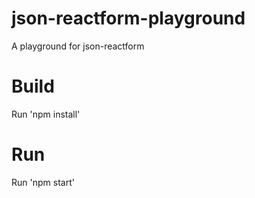 # json-reactform-playground
A playground for json-reactform

# Build
Run 'npm install'

# Run
Run 'npm start'